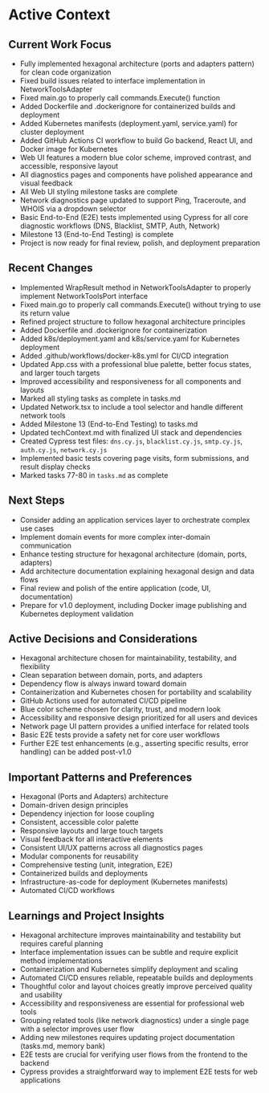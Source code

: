 # Active Context

## Current Work Focus
- Fully implemented hexagonal architecture (ports and adapters pattern) for clean code organization
- Fixed build issues related to interface implementation in NetworkToolsAdapter
- Fixed main.go to properly call commands.Execute() function
- Added Dockerfile and .dockerignore for containerized builds and deployment
- Added Kubernetes manifests (deployment.yaml, service.yaml) for cluster deployment
- Added GitHub Actions CI workflow to build Go backend, React UI, and Docker image for Kubernetes
- Web UI features a modern blue color scheme, improved contrast, and accessible, responsive layout
- All diagnostics pages and components have polished appearance and visual feedback
- All Web UI styling milestone tasks are complete
- Network diagnostics page updated to support Ping, Traceroute, and WHOIS via a dropdown selector
- Basic End-to-End (E2E) tests implemented using Cypress for all core diagnostic workflows (DNS, Blacklist, SMTP, Auth, Network)
- Milestone 13 (End-to-End Testing) is complete
- Project is now ready for final review, polish, and deployment preparation

## Recent Changes
- Implemented WrapResult method in NetworkToolsAdapter to properly implement NetworkToolsPort interface
- Fixed main.go to properly call commands.Execute() without trying to use its return value
- Refined project structure to follow hexagonal architecture principles
- Added Dockerfile and .dockerignore for containerization
- Added k8s/deployment.yaml and k8s/service.yaml for Kubernetes deployment
- Added .github/workflows/docker-k8s.yml for CI/CD integration
- Updated App.css with a professional blue palette, better focus states, and larger touch targets
- Improved accessibility and responsiveness for all components and layouts
- Marked all styling tasks as complete in tasks.md
- Updated Network.tsx to include a tool selector and handle different network tools
- Added Milestone 13 (End-to-End Testing) to tasks.md
- Updated techContext.md with finalized UI stack and dependencies
- Created Cypress test files: `dns.cy.js`, `blacklist.cy.js`, `smtp.cy.js`, `auth.cy.js`, `network.cy.js`
- Implemented basic tests covering page visits, form submissions, and result display checks
- Marked tasks 77-80 in `tasks.md` as complete

## Next Steps
- Consider adding an application services layer to orchestrate complex use cases
- Implement domain events for more complex inter-domain communication
- Enhance testing structure for hexagonal architecture (domain, ports, adapters)
- Add architecture documentation explaining hexagonal design and data flows
- Final review and polish of the entire application (code, UI, documentation)
- Prepare for v1.0 deployment, including Docker image publishing and Kubernetes deployment validation

## Active Decisions and Considerations
- Hexagonal architecture chosen for maintainability, testability, and flexibility
- Clean separation between domain, ports, and adapters
- Dependency flow is always inward toward domain
- Containerization and Kubernetes chosen for portability and scalability
- GitHub Actions used for automated CI/CD pipeline
- Blue color scheme chosen for clarity, trust, and modern look
- Accessibility and responsive design prioritized for all users and devices
- Network page UI pattern provides a unified interface for related tools
- Basic E2E tests provide a safety net for core user workflows
- Further E2E test enhancements (e.g., asserting specific results, error handling) can be added post-v1.0

## Important Patterns and Preferences
- Hexagonal (Ports and Adapters) architecture
- Domain-driven design principles
- Dependency injection for loose coupling
- Consistent, accessible color palette
- Responsive layouts and large touch targets
- Visual feedback for all interactive elements
- Consistent UI/UX patterns across all diagnostics pages
- Modular components for reusability
- Comprehensive testing (unit, integration, E2E)
- Containerized builds and deployments
- Infrastructure-as-code for deployment (Kubernetes manifests)
- Automated CI/CD workflows

## Learnings and Project Insights
- Hexagonal architecture improves maintainability and testability but requires careful planning
- Interface implementation issues can be subtle and require explicit method implementations
- Containerization and Kubernetes simplify deployment and scaling
- Automated CI/CD ensures reliable, repeatable builds and deployments
- Thoughtful color and layout choices greatly improve perceived quality and usability
- Accessibility and responsiveness are essential for professional web tools
- Grouping related tools (like network diagnostics) under a single page with a selector improves user flow
- Adding new milestones requires updating project documentation (tasks.md, memory bank)
- E2E tests are crucial for verifying user flows from the frontend to the backend
- Cypress provides a straightforward way to implement E2E tests for web applications
